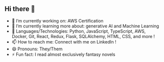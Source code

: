 ## Hi there 👋

- 🔭 I’m currently working on: AWS Certification
- 🌱 I’m currently learning more about: generative AI and Machine Learning
- 💬 Languages/Technologies: Python, JavaScript, TypeScript, AWS, Docker, Git, React, Redux, Flask, SQLAlchemy, HTML, CSS, and more !
- 📫 How to reach me: Connect with me on LinkedIn ! 
- 😄 Pronouns: They/Them
- ⚡ Fun fact: I read almost exclusively fantasy novels

<!--
**trburr3/trburr3** is a ✨ _special_ ✨ repository because its `README.md` (this file) appears on your GitHub profile.

Here are some ideas to get you started:

- 🔭 I’m currently working on ...
- 🌱 I’m currently learning ...
- 👯 I’m looking to collaborate on ...
- 🤔 I’m looking for help with ...
- 💬 Ask me about ...
- 📫 How to reach me: ...
- 😄 Pronouns: ...
- ⚡ Fun fact: ...
-->
